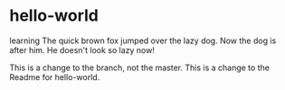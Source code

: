# hello-world
learning
The quick brown fox jumped over the lazy dog.
Now the dog is after him. He doesn't look so lazy now!

This is a change to the branch, not the master.
This is a change to the Readme for hello-world.

